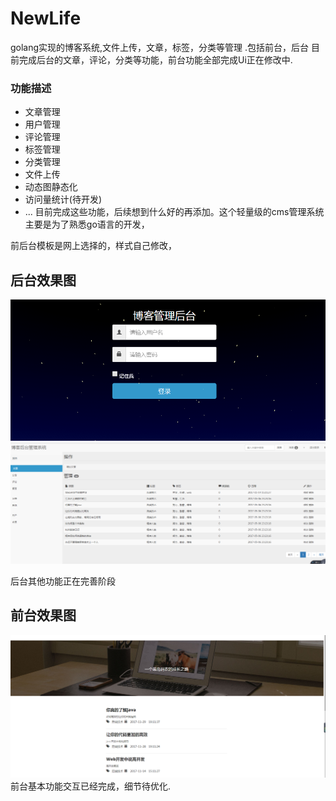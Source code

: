 # NewLife
golang实现的博客系统,文件上传，文章，标签，分类等管理
.包括前台，后台
目前完成后台的文章，评论，分类等功能，前台功能全部完成Ui正在修改中.

### 功能描述

- 文章管理
- 用户管理
- 评论管理
- 标签管理
- 分类管理
- 文件上传
- 动态图静态化
- 访问量统计(待开发)
- ...
目前完成这些功能，后续想到什么好的再添加。这个轻量级的cms管理系统主要是为了熟悉go语言的开发，

前后台模板是网上选择的，样式自己修改，

## 后台效果图
![image](https://github.com/TeriMoni/learngit/blob/master/img/login.png)
![image](https://github.com/TeriMoni/learngit/blob/master/img/article.png)

后台其他功能正在完善阶段

## 前台效果图
![image](https://github.com/TeriMoni/learngit/blob/master/img/index.png)
前台基本功能交互已经完成，细节待优化.

